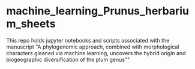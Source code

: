 # machine_learning_Prunus_herbarium_sheets
This repo holds jupyter notebooks and scripts associated with the manuscript "A phylogenomic approach, combined with morphological characters gleaned via machine learning, uncovers the hybrid origin and biogeographic diversification of the plum genus""
